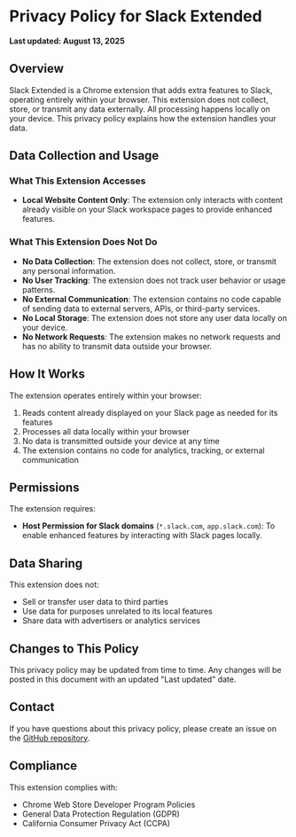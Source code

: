 # Privacy Policy for Slack Extended

**Last updated: August 13, 2025**

## Overview

Slack Extended is a Chrome extension that adds extra features to Slack, operating entirely within your browser. This extension does not collect, store, or transmit any data externally. All processing happens locally on your device. This privacy policy explains how the extension handles your data.

## Data Collection and Usage

### What This Extension Accesses

- **Local Website Content Only**: The extension only interacts with content already visible on your Slack workspace pages to provide enhanced features.

### What This Extension Does Not Do

- **No Data Collection**: The extension does not collect, store, or transmit any personal information.
- **No User Tracking**: The extension does not track user behavior or usage patterns.
- **No External Communication**: The extension contains no code capable of sending data to external servers, APIs, or third-party services.
- **No Local Storage**: The extension does not store any user data locally on your device.
- **No Network Requests**: The extension makes no network requests and has no ability to transmit data outside your browser.

## How It Works

The extension operates entirely within your browser:

1. Reads content already displayed on your Slack page as needed for its features
2. Processes all data locally within your browser
3. No data is transmitted outside your device at any time
4. The extension contains no code for analytics, tracking, or external communication

## Permissions

The extension requires:

- **Host Permission for Slack domains** (`*.slack.com`, `app.slack.com`): To enable enhanced features by interacting with Slack pages locally.

## Data Sharing

This extension does not:

- Sell or transfer user data to third parties
- Use data for purposes unrelated to its local features
- Share data with advertisers or analytics services

## Changes to This Policy

This privacy policy may be updated from time to time. Any changes will be posted in this document with an updated "Last updated" date.

## Contact

If you have questions about this privacy policy, please create an issue on the [GitHub repository](https://github.com/imranbarbhuiya/slack-extended).

## Compliance

This extension complies with:

- Chrome Web Store Developer Program Policies
- General Data Protection Regulation (GDPR)
- California Consumer Privacy Act (CCPA)
